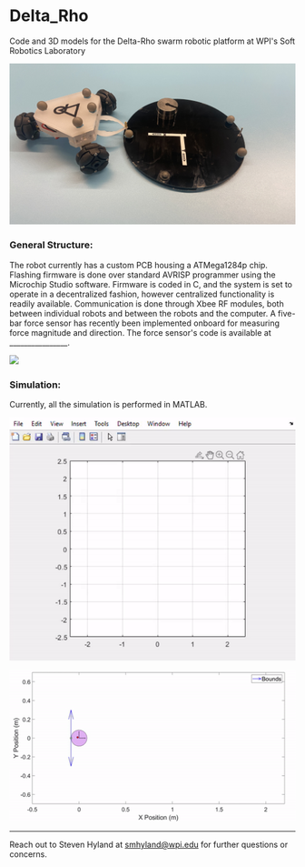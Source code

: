 # Delta_Rho
Code and 3D models for the Delta-Rho swarm robotic platform at WPI's Soft Robotics Laboratory

![](media_demos/robot_mocap.JPEG)


### General Structure:
The robot currently has a custom PCB housing a ATMega1284p chip. Flashing firmware is done over standard AVRISP programmer using the Microchip Studio software. Firmware is coded in C, and the system is set to operate in a decentralized fashion, however centralized functionality is readily available. Communication is done through Xbee RF modules, both between individual robots and between the robots and the computer. A five-bar force sensor has recently been implemented onboard for measuring force magnitude and direction. The force sensor's code is available at ________________. 

![](media_demos/moving_robot.gif)

### Simulation:
Currently, all the simulation is performed in MATLAB. 

![](media_demos/attach_desired.gif)

![](media_demos/com_estimate.gif)

---

Reach out to Steven Hyland at smhyland@wpi.edu for further questions or concerns.
